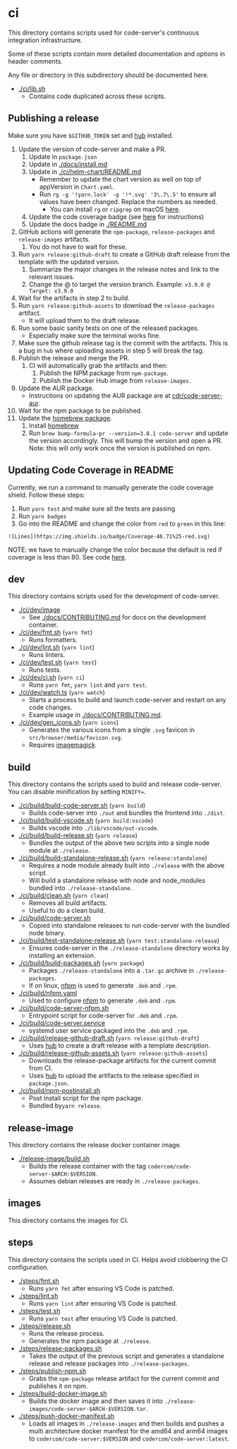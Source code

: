 # ci

This directory contains scripts used for code-server's continuous integration infrastructure.

Some of these scripts contain more detailed documentation and options
in header comments.

Any file or directory in this subdirectory should be documented here.

- [./ci/lib.sh](./lib.sh)
  - Contains code duplicated across these scripts.

## Publishing a release

Make sure you have `$GITHUB_TOKEN` set and [hub](https://github.com/github/hub) installed.

1. Update the version of code-server and make a PR.
   1. Update in `package.json`
   2. Update in [./docs/install.md](../docs/install.md)
   3. Update in [./ci/helm-chart/README.md](../ci/helm-chart/README.md)
      - Remember to update the chart version as well on top of appVersion in `Chart.yaml`.
      - Run `rg -g '!yarn.lock' -g '!*.svg' '3\.7\.5'` to ensure all values have been
        changed. Replace the numbers as needed.
        - You can install `rg` or `ripgrep` on macOS [here](https://formulae.brew.sh/formula/ripgrep).
   4. Update the code coverage badge (see [here](#updating-code-coverage-in-readme) for instructions)
   5. Update the docs badge in [./README.md](../README.md)
2. GitHub actions will generate the `npm-package`, `release-packages` and `release-images` artifacts.
   1. You do not have to wait for these.
3. Run `yarn release:github-draft` to create a GitHub draft release from the template with
   the updated version.
   1. Summarize the major changes in the release notes and link to the relevant issues.
   2. Change the @ to target the version branch. Example: `v3.9.0 @ Target: v3.9.0`
4. Wait for the artifacts in step 2 to build.
5. Run `yarn release:github-assets` to download the `release-packages` artifact.
   - It will upload them to the draft release.
6. Run some basic sanity tests on one of the released packages.
   - Especially make sure the terminal works fine.
7. Make sure the github release tag is the commit with the artifacts. This is a bug in
   `hub` where uploading assets in step 5 will break the tag.
8. Publish the release and merge the PR.
   1. CI will automatically grab the artifacts and then:
      1. Publish the NPM package from `npm-package`.
      2. Publish the Docker Hub image from `release-images`.
9. Update the AUR package.
   - Instructions on updating the AUR package are at [cdr/code-server-aur](https://github.com/cdr/code-server-aur).
10. Wait for the npm package to be published.
11. Update the [homebrew package](https://github.com/Homebrew/homebrew-core/blob/master/Formula/code-server.rb).
    1. Install [homebrew](https://brew.sh/)
    2. Run `brew bump-formula-pr --version=3.8.1 code-server` and update the version accordingly. This will bump the version and open a PR. Note: this will only work once the version is published on npm.

## Updating Code Coverage in README

Currently, we run a command to manually generate the code coverage shield. Follow these steps:

1. Run `yarn test` and make sure all the tests are passing
2. Run `yarn badges`
3. Go into the README and change the color from `red` to `green` in this line:

```
![Lines](https://img.shields.io/badge/Coverage-46.71%25-red.svg)
```

NOTE: we have to manually change the color because the default is red if coverage is less than 80. See code [here](https://github.com/olavoparno/istanbul-badges-readme/blob/develop/src/editor.ts#L24-L33).

## dev

This directory contains scripts used for the development of code-server.

- [./ci/dev/image](./dev/image)
  - See [./docs/CONTRIBUTING.md](../docs/CONTRIBUTING.md) for docs on the development container.
- [./ci/dev/fmt.sh](./dev/fmt.sh) (`yarn fmt`)
  - Runs formatters.
- [./ci/dev/lint.sh](./dev/lint.sh) (`yarn lint`)
  - Runs linters.
- [./ci/dev/test.sh](./dev/test.sh) (`yarn test`)
  - Runs tests.
- [./ci/dev/ci.sh](./dev/ci.sh) (`yarn ci`)
  - Runs `yarn fmt`, `yarn lint` and `yarn test`.
- [./ci/dev/watch.ts](./dev/watch.ts) (`yarn watch`)
  - Starts a process to build and launch code-server and restart on any code changes.
  - Example usage in [./docs/CONTRIBUTING.md](../docs/CONTRIBUTING.md).
- [./ci/dev/gen_icons.sh](./ci/dev/gen_icons.sh) (`yarn icons`)
  - Generates the various icons from a single `.svg` favicon in
    `src/browser/media/favicon.svg`.
  - Requires [imagemagick](https://imagemagick.org/index.php)

## build

This directory contains the scripts used to build and release code-server.
You can disable minification by setting `MINIFY=`.

- [./ci/build/build-code-server.sh](./build/build-code-server.sh) (`yarn build`)
  - Builds code-server into `./out` and bundles the frontend into `./dist`.
- [./ci/build/build-vscode.sh](./build/build-vscode.sh) (`yarn build:vscode`)
  - Builds vscode into `./lib/vscode/out-vscode`.
- [./ci/build/build-release.sh](./build/build-release.sh) (`yarn release`)
  - Bundles the output of the above two scripts into a single node module at `./release`.
- [./ci/build/build-standalone-release.sh](./build/build-standalone-release.sh) (`yarn release:standalone`)
  - Requires a node module already built into `./release` with the above script.
  - Will build a standalone release with node and node_modules bundled into `./release-standalone`.
- [./ci/build/clean.sh](./build/clean.sh) (`yarn clean`)
  - Removes all build artifacts.
  - Useful to do a clean build.
- [./ci/build/code-server.sh](./build/code-server.sh)
  - Copied into standalone releases to run code-server with the bundled node binary.
- [./ci/build/test-standalone-release.sh](./build/test-standalone-release.sh) (`yarn test:standalone-release`)
  - Ensures code-server in the `./release-standalone` directory works by installing an extension.
- [./ci/build/build-packages.sh](./build/build-packages.sh) (`yarn package`)
  - Packages `./release-standalone` into a `.tar.gz` archive in `./release-packages`.
  - If on linux, [nfpm](https://github.com/goreleaser/nfpm) is used to generate `.deb` and `.rpm`.
- [./ci/build/nfpm.yaml](./build/nfpm.yaml)
  - Used to configure [nfpm](https://github.com/goreleaser/nfpm) to generate `.deb` and `.rpm`.
- [./ci/build/code-server-nfpm.sh](./build/code-server-nfpm.sh)
  - Entrypoint script for code-server for `.deb` and `.rpm`.
- [./ci/build/code-server.service](./build/code-server.service)
  - systemd user service packaged into the `.deb` and `.rpm`.
- [./ci/build/release-github-draft.sh](./build/release-github-draft.sh) (`yarn release:github-draft`)
  - Uses [hub](https://github.com/github/hub) to create a draft release with a template description.
- [./ci/build/release-github-assets.sh](./build/release-github-assets.sh) (`yarn release:github-assets`)
  - Downloads the release-package artifacts for the current commit from CI.
  - Uses [hub](https://github.com/github/hub) to upload the artifacts to the release
    specified in `package.json`.
- [./ci/build/npm-postinstall.sh](./build/npm-postinstall.sh)
  - Post install script for the npm package.
  - Bundled by`yarn release`.

## release-image

This directory contains the release docker container image.

- [./release-image/build.sh](./release-image/build.sh)
  - Builds the release container with the tag `codercom/code-server-$ARCH:$VERSION`.
  - Assumes debian releases are ready in `./release-packages`.

## images

This directory contains the images for CI.

## steps

This directory contains the scripts used in CI.
Helps avoid clobbering the CI configuration.

- [./steps/fmt.sh](./steps/fmt.sh)
  - Runs `yarn fmt` after ensuring VS Code is patched.
- [./steps/lint.sh](./steps/lint.sh)
  - Runs `yarn lint` after ensuring VS Code is patched.
- [./steps/test.sh](./steps/test.sh)
  - Runs `yarn test` after ensuring VS Code is patched.
- [./steps/release.sh](./steps/release.sh)
  - Runs the release process.
  - Generates the npm package at `./release`.
- [./steps/release-packages.sh](./steps/release-packages.sh)
  - Takes the output of the previous script and generates a standalone release and
    release packages into `./release-packages`.
- [./steps/publish-npm.sh](./steps/publish-npm.sh)
  - Grabs the `npm-package` release artifact for the current commit and publishes it on npm.
- [./steps/build-docker-image.sh](./steps/build-docker-image.sh)
  - Builds the docker image and then saves it into `./release-images/code-server-$ARCH-$VERSION.tar`.
- [./steps/push-docker-manifest.sh](./steps/push-docker-manifest.sh)
  - Loads all images in `./release-images` and then builds and pushes a multi architecture
    docker manifest for the amd64 and arm64 images to `codercom/code-server:$VERSION` and
    `codercom/code-server:latest`.
